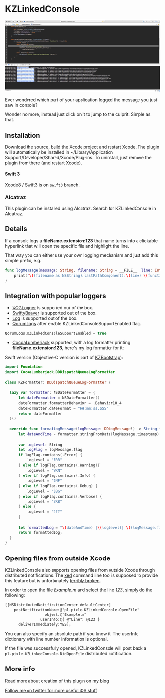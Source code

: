 # KZLinkedConsole

![](/logs.gif?raw=true)

Ever wondered which part of your application logged the message you just saw in console?

Wonder no more, instead just click on it to jump to the culprit. Simple as that.

## Installation

Download the source, build the Xcode project and restart Xcode.
The plugin will automatically be installed in ~/Library/Application Support/Developer/Shared/Xcode/Plug-ins. To uninstall, just remove the plugin from there (and restart Xcode).

#### Swift 3
Xcode8 / Swift3 is on `swift3` branch.

### Alcatraz

This plugin can be installed using Alcatraz. Search for KZLinkedConsole in Alcatraz.

## Details

If a console logs a **fileName.extension:123** that name turns into a clickable hyperlink that will open the specific file and highlight the line.

That way you can either use your own logging mechanism and just add this simple prefix, e.g.
~~~swift
func logMessage(message: String, filename: String = __FILE__, line: Int = __LINE__, function: String = __FUNCTION__) {
    print("\((filename as NSString).lastPathComponent):\(line) \(function):\r\(message)")
}
~~~

## Integration with popular loggers

- [XCGLogger](https://github.com/DaveWoodCom/XCGLogger) is supported out of the box.
- [SwiftyBeaver](https://github.com/skreutzberger/SwiftyBeaver) is supported out of the box.
- [Log](https://github.com/delba/Log) is supported out of the box.
- [QorumLogs](https://github.com/goktugyil/QorumLogs) after enable KZLinkedConsoleSupportEnabled flag.
~~~swift
QorumLogs.KZLinkedConsoleSupportEnabled = true
~~~
- [CocoaLumberjack](https://github.com/CocoaLumberjack/CocoaLumberjack) supported, with a log formatter printing **fileName.extension:123**, here's my log formatter for it:

Swift version (Objective-C version is part of [KZBootstrap](https://github.com/krzysztofzablocki/KZBootstrap)):
~~~swift
import Foundation
import CocoaLumberjack.DDDispatchQueueLogFormatter

class KZFormatter: DDDispatchQueueLogFormatter {

  lazy var formatter: NSDateFormatter = {
      let dateFormatter = NSDateFormatter()
      dateFormatter.formatterBehavior = .Behavior10_4
      dateFormatter.dateFormat = "HH:mm:ss.SSS"
      return dateFormatter
  }()

  override func formatLogMessage(logMessage: DDLogMessage!) -> String {
      let dateAndTime = formatter.stringFromDate(logMessage.timestamp)

      var logLevel: String
      let logFlag = logMessage.flag
      if logFlag.contains(.Error) {
          logLevel = "ERR"
      } else if logFlag.contains(.Warning){
          logLevel = "WRN"
      } else if logFlag.contains(.Info) {
          logLevel = "INF"
      } else if logFlag.contains(.Debug) {
          logLevel = "DBG"
      } else if logFlag.contains(.Verbose) {
          logLevel = "VRB"
      } else {
          logLevel = "???"
      }

      let formattedLog = "\(dateAndTime) |\(logLevel)| \((logMessage.file as NSString).lastPathComponent):\(logMessage.line): ( \(logMessage.function) ): \(logMessage.message)"
      return formattedLog;
  }
}
~~~

## Opening files from outside Xcode

KZLinkedConsole also supports opening files from outside Xcode through distributed notifications. The [xed](https://developer.apple.com/legacy/library/documentation/Darwin/Reference/ManPages/man1/xed.1.html) command line tool is supposed to provide this feature but is unfortunately [terribly broken](http://openradar.appspot.com/19529585).

In order to open the file *Example.m* and select the line *123*, simply do the following:

```objc
[[NSDistributedNotificationCenter defaultCenter]
    postNotificationName:@"pl.pixle.KZLinkedConsole.OpenFile"
                  object:@"Example.m"
                userInfo:@{ @"Line": @123 }
      deliverImmediately:YES];
```

You can also specify an absolute path if you know it. The userInfo dictionary with line number information is optional.

If the file was successfully opened, KZLinkedConsole will post back a `pl.pixle.KZLinkedConsole.DidOpenFile` distributed notification.

## More info
Read more about creation of this plugin on [my blog](http://merowing.info/2015/12/writing-xcode-plugin-in-swift/)

[Follow me on twitter for more useful iOS stuff](http://twitter.com/merowing_)
